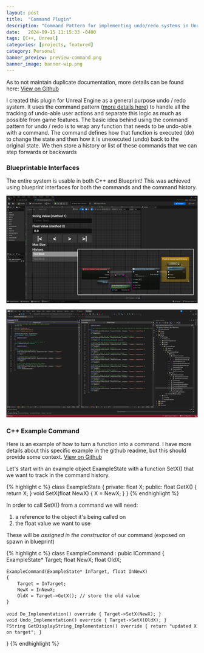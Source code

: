 ```yaml
---
layout: post
title:  "Command Plugin"
description: "Command Pattern for implementing undo/redo systems in Unreal Engine"
date:   2024-09-15 11:15:33 -0400
tags: [C++, Unreal]
categories: [projects, featured]
category: Personal
banner_preview: preview-command.png
banner_image: banner-wip.png
---
```


<!--more-->

As to not maintain duplicate documentation, more details can be found here: 
[View on Github](https://github.com/Dayn9/CommandPlugin)

I created this plugin for Unreal Engine as a general purpose undo / redo system. It uses the command pattern ([more details here](https://refactoring.guru/design-patterns/command)) to handle all the tracking of undo-able user actions and separate this logic as much as possible from game features. The basic idea behind using the command pattern for undo / redo is to wrap any function that needs to be undo-able with a command. The command defines how that function is executed (do) to change the state and then how it is unexecuted (undo) back to the original state. We then store a history or list of these commands that we can step forwards or backwards 

### Blueprintable Interfaces

The entire system is usable in both C++ and Blueprint! This was achieved using blueprint interfaces for both the commands and the command history.  

![Example usage in Blueprint](https://raw.githubusercontent.com/Dayn9/CommandPlugin/refs/heads/main/Release/Example.png)

![Interfaces in C++](https://raw.githubusercontent.com/Dayn9/CommandPlugin/refs/heads/main/Release/Interfaces.png)

### C++ Example Command

Here is an example of how to turn a function into a command. I have more details about this specific example in the github readme, but this should provide some context. [View on Github](https://github.com/Dayn9/CommandPlugin)

Let's start with an example object ExampleState with a function SetX() that we want to track in the command history.

{% highlight c %}
class ExampleState
{
private: 
	float X;
public: 
	float GetX() { return X; }
	void SetX(float NewX) { X = NewX; }
}
{% endhighlight %}

In order to call SetX() from a command we will need:

1. a reference to the object it's being called on
2. the float value we want to use

These will be *assigned in the constructor* of our command (exposed on spawn in blueprint)

{% highlight c %}
class ExampleCommand : pubic ICommand
{
	ExampleState* Target;
	float NewX;
	float OldX;

	ExampleCommand(ExampleState* InTarget, float InNewX)
	{
		Target = InTarget;
		NewX = InNewX;
		OldX = Target->GetX(); // store the old value 
	}

	void Do_Implementation() override { Target->SetX(NewX); }
	void Undo_Implementation() override { Target->SetX(OldX); }
	FString GetDisplayString_Implementation() override { return "updated X on target"; } 
}
{% endhighlight %}